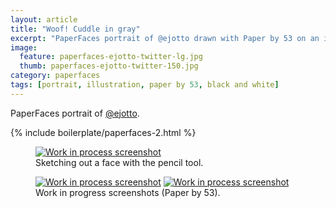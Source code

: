 ```yaml
---
layout: article
title: "Woof! Cuddle in gray"
excerpt: "PaperFaces portrait of @ejotto drawn with Paper by 53 on an iPad."
image: 
  feature: paperfaces-ejotto-twitter-lg.jpg
  thumb: paperfaces-ejotto-twitter-150.jpg
category: paperfaces
tags: [portrait, illustration, paper by 53, black and white]
---
```


PaperFaces portrait of [@ejotto](http://twitter.com/ejotto).

{% include boilerplate/paperfaces-2.html %}

<figure>
	<a href="{{ site.url }}/images/paperfaces-ejotto-process-1-lg.jpg"><img src="{{ site.url }}/images/paperfaces-ejotto-process-1-750.jpg" alt="Work in process screenshot"></a>
	<figcaption>Sketching out a face with the pencil tool.</figcaption>
</figure>

<figure class="half">
	<a href="{{ site.url }}/images/paperfaces-ejotto-process-2-lg.jpg"><img src="{{ site.url }}/images/paperfaces-ejotto-process-2-600.jpg" alt="Work in process screenshot"></a>
	<a href="{{ site.url }}/images/paperfaces-ejotto-process-3-lg.jpg"><img src="{{ site.url }}/images/paperfaces-ejotto-process-3-600.jpg" alt="Work in process screenshot"></a>
	<figcaption>Work in progress screenshots (Paper by 53).</figcaption>
</figure>